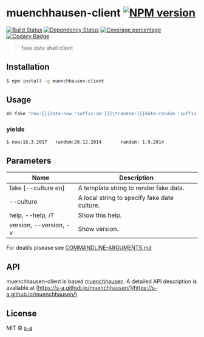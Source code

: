 # muenchhausen-client [![NPM version][npm-image]][npm-url] 
[![Build Status][travis-image]][travis-url] 
[![Dependency Status][daviddm-image]][daviddm-url] 
[![Coverage percentage][coveralls-image]][coveralls-url] [![Codacy Badge](https://api.codacy.com/project/badge/Grade/e795c94f6f1e4e9fa5e4d6e080b198b5)](https://www.codacy.com/app/stephanahlf/muenchhausen-client?utm_source=github.com&amp;utm_medium=referral&amp;utm_content=s-a/muenchhausen-client&amp;utm_campaign=Badge_Grade)

> fake data shell client

## Installation

```sh
$ npm install -g muenchhausen-client
```

## Usage

```sh
mh fake "now:{{{date-now 'suffix:am'}}}\trandom:{{{date-random 'suffix:format,min:20200901'}}}\trandom: {{{date-random}}}" --culture de;
```

### yields

```sh
$ now:18.3.2017   random:26.12.2014       random: 1.9.2014
```

## Parameters
|Name|Description|
|----|-----------|
|fake <template-string> [--culture en]|A template string to render fake data.|
|--culture|A local string to specify fake date culture.|
|help, --help, /? |Show this help.|
|version, --version, -v|Show version.|

For deatils plsease see [COMMANDLINE-ARGUMENTS.md](COMMANDLINE-ARGUMENTS.md)

## API
 muenchhausen-client is based [muenchhausen](https://github.com/s-a/muenchhausen). A detailed API description is available at [https://s-a.github.io/muenchhausen/](https://s-a.github.io/muenchhausen/)
 
## License

MIT © [s-a](https://github.com/s-a)


[npm-image]: https://badge.fury.io/js/muenchhausen-client.svg
[npm-url]: https://npmjs.org/package/muenchhausen-client
[travis-image]: https://travis-ci.org/s-a/muenchhausen-client.svg?branch=master
[travis-url]: https://travis-ci.org/s-a/muenchhausen-client
[daviddm-image]: https://david-dm.org/s-a/muenchhausen-client.svg?theme=shields.io
[daviddm-url]: https://david-dm.org/s-a/muenchhausen-client
[coveralls-image]: https://coveralls.io/repos/s-a/muenchhausen-client/badge.svg
[coveralls-url]: https://coveralls.io/r/s-a/muenchhausen-client
